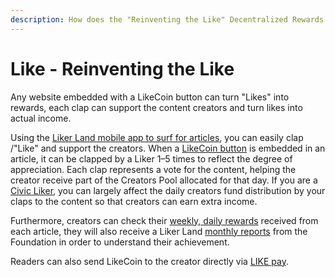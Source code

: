 ```yaml
---
description: How does the "Reinventing the Like" Decentralized Rewards work?
---
```


# Like - Reinventing the Like

Any website embedded with a LikeCoin button can turn "Likes" into rewards, each clap can support the content creators and turn likes into actual income.

Using the [Liker Land mobile app to surf for articles](https://docs.like.co/user-guide/liker-land/today-headline), you can easily clap /"Like" and support the creators. When a [LikeCoin button](https://docs.like.co/user-guide/creatoir) is embedded in an article, it can be clapped by a Liker 1–5 times to reflect the degree of appreciation. Each clap represents a vote for the content, helping the creator receive part of the Creators Pool allocated for that day. If you are a [Civic Liker](https://docs.like.co/user-guide/civic-liker),  you can largely affect the daily creators fund distribution by your claps to the content so that creators can earn extra income.

Furthermore, creators can check their [weekly, daily rewards](https://docs.like.co/user-guide/creatortools/rewards) received from each article, they will also receive a Liker Land [monthly reports](https://docs.like.co/user-guide/creatortools/monthly-report) from the Foundation in order to understand their achievement.

Readers can also send LikeCoin to the creator directly via [LIKE pay](https://docs.like.co/guides/wallet/like-pay).

